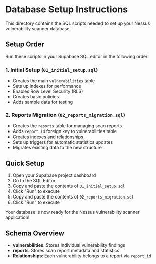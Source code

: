# Database Setup Instructions

This directory contains the SQL scripts needed to set up your Nessus vulnerability scanner database.

## Setup Order

Run these scripts in your Supabase SQL editor in the following order:

### 1. Initial Setup (`01_initial_setup.sql`)
- Creates the main `vulnerabilities` table
- Sets up indexes for performance
- Enables Row Level Security (RLS)
- Creates basic policies
- Adds sample data for testing

### 2. Reports Migration (`02_reports_migration.sql`)
- Creates the `reports` table for managing scan reports
- Adds `report_id` foreign key to vulnerabilities table
- Creates indexes and relationships
- Sets up triggers for automatic statistics updates
- Migrates existing data to the new structure

## Quick Setup

1. Open your Supabase project dashboard
2. Go to the SQL Editor
3. Copy and paste the contents of `01_initial_setup.sql`
4. Click "Run" to execute
5. Copy and paste the contents of `02_reports_migration.sql`
6. Click "Run" to execute

Your database is now ready for the Nessus vulnerability scanner application!

## Schema Overview

- **vulnerabilities**: Stores individual vulnerability findings
- **reports**: Stores scan report metadata and statistics
- **Relationships**: Each vulnerability belongs to a report via `report_id`
